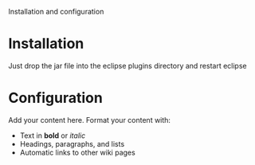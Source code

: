 Installation and configuration

# Installation #

Just drop the jar file into the eclipse plugins directory and restart eclipse

# Configuration #



Add your content here.  Format your content with:
  * Text in **bold** or _italic_
  * Headings, paragraphs, and lists
  * Automatic links to other wiki pages
